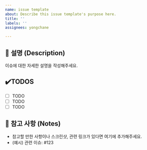 ```yaml
---
name: issue template
about: Describe this issue template's purpose here.
title: ''
labels: ''
assignees: yongchane

---
```


## 📝 설명 (Description)

이슈에 대한 자세한 설명을 작성해주세요.

## ✔️TODOS
- [ ] TODO
- [ ] TODO
- [ ] TODO

## 📌 참고 사항 (Notes)

- 참고할 만한 사항이나 스크린샷, 관련 링크가 있다면 여기에 추가해주세요.
- (예시) 관련 이슈: #123
